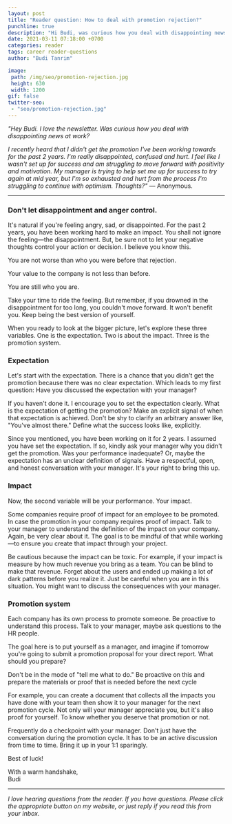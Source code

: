 ```yaml
---
layout: post
title: "Reader question: How to deal with promotion rejection?"
punchline: true
description: "Hi Budi, was curious how you deal with disappointing news at work?"
date: 2021-03-11 07:18:00 +0700
categories: reader
tags: career reader-questions
author: "Budi Tanrim"

image:
 path: /img/seo/promotion-rejection.jpg
 height: 630
 width: 1200
gif: false
twitter-seo: 
 - "seo/promotion-rejection.jpg"
---
```


*"Hey Budi. I love the newsletter. Was curious how you deal with disappointing news at work?*

*I recently heard that I didn't get the promotion I've been working towards for the past 2 years. I'm really disappointed, confused and hurt. I feel like I wasn't set up for success and am struggling to move forward with positivity and motivation. My manager is trying to help set me up for success to try again at mid year, but I'm so exhausted and hurt from the process I'm struggling to continue with optimism. Thoughts?"* — Anonymous.

---

### Don't let disappointment and anger control.
It's natural if you're feeling angry, sad, or disappointed. For the past 2 years, you have been working hard to make an impact. You shall not ignore the feeling—the disappointment. But, be sure not to let your negative thoughts control your action or decision. I believe you know this.

You are not worse than who you were before that rejection.

Your value to the company is not less than before.

You are still who you are.

Take your time to ride the feeling. But remember, if you drowned in the disappointment for too long, you couldn't move forward. It won't benefit you. Keep being the best version of yourself. 

When you ready to look at the bigger picture, let's explore these three variables. One is the expectation. Two is about the impact. Three is the promotion system.

### Expectation
Let's start with the expectation. There is a chance that you didn't get the promotion because there was no clear expectation. Which leads to my first question: Have you discussed the expectation with your manager?

If you haven't done it. I encourage you to set the expectation clearly. What is the expectation of getting the promotion? Make an explicit signal of when that expectation is achieved. Don't be shy to clarify an arbitrary answer like, "You've almost there." Define what the success looks like, explicitly.

Since you mentioned, you have been working on it for 2 years. I assumed you have set the expectation. If so, kindly ask your manager why you didn't get the promotion. Was your performance inadequate? Or, maybe the expectation has an unclear definition of signals. Have a respectful, open, and honest conversation with your manager. It's your right to bring this up.

### Impact
Now, the second variable will be your performance. Your impact. 

Some companies require proof of impact for an employee to be promoted. In case the promotion in your company requires proof of impact. Talk to your manager to understand the definition of the impact on your company. Again, be very clear about it. The goal is to be mindful of that while working—to ensure you create that impact through your project.

Be cautious because the impact can be toxic. For example, if your impact is measure by how much revenue you bring as a team. You can be blind to make that revenue. Forget about the users and ended up making a lot of dark patterns before you realize it. Just be careful when you are in this situation. You might want to discuss the consequences with your manager.

### Promotion system
Each company has its own process to promote someone. Be proactive to understand this process. Talk to your manager, maybe ask questions to the HR people. 

The goal here is to put yourself as a manager, and imagine if tomorrow you're going to submit a promotion proposal for your direct report. What should you prepare? 

Don't be in the mode of "tell me what to do." Be proactive on this and prepare the materials or proof that is needed before the next cycle

For example, you can create a document that collects all the impacts you have done with your team then show it to your manager for the next promotion cycle. Not only will your manager appreciate you, but it's also proof for yourself. To know whether you deserve that promotion or not.

Frequently do a checkpoint with your manager. Don't just have the conversation during the promotion cycle. It has to be an active discussion from time to time. Bring it up in your 1:1 sparingly.

Best of luck! 

With a warm handshake,<br/> Budi

---
*I love hearing questions from the reader. If you have questions. Please click the appropriate button on my website, or just reply if you read this from your inbox.*



